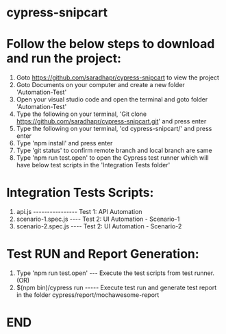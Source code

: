 # cypress-snipcart

# Follow the below steps to download and run the project:

1. Goto https://github.com/saradhapr/cypress-snipcart to view the project
2. Goto Documents on your computer and create a new folder 'Automation-Test'
3. Open your visual studio code and open the terminal and goto folder 'Automation-Test'
4. Type the following on your terminal, 'Git clone https://github.com/saradhapr/cypress-snipcart.git' and press enter
5. Type the following on your terminal, 'cd cypress-snipcart/' and press enter
6. Type 'npm install' and press enter
7. Type 'git status' to confirm remote branch and local branch are same
8. Type 'npm run test.open' to open the Cypress test runner which will have below test scripts in the 'Integration Tests folder'

# Integration Tests Scripts:

1. api.js ---------------- Test 1: API Automation
2. scenario-1.spec.js ---- Test 2: UI Automation - Scenario-1
3. scenario-2.spec.js ---- Test 2: UI Automation - Scenario-2

# Test RUN and Report Generation:

1. Type 'npm run test.open' --- Execute the test scripts from test runner. (OR)
2. $(npm bin)/cypress run ----- Execute test run and generate test report in the folder cypress/report/mochawesome-report

# END #
